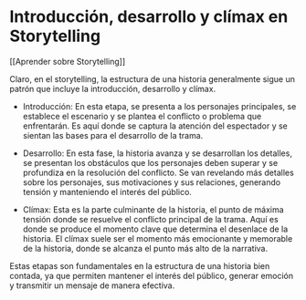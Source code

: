 # Introducción, desarrollo y clímax en Storytelling

[[Aprender sobre Storytelling]]

Claro, en el storytelling, la estructura de una historia generalmente sigue un patrón que incluye la introducción, desarrollo y clímax.

- Introducción: En esta etapa, se presenta a los personajes principales, se establece el escenario y se plantea el conflicto o problema que enfrentarán. Es aquí donde se captura la atención del espectador y se sientan las bases para el desarrollo de la trama.

- Desarrollo: En esta fase, la historia avanza y se desarrollan los detalles, se presentan los obstáculos que los personajes deben superar y se profundiza en la resolución del conflicto. Se van revelando más detalles sobre los personajes, sus motivaciones y sus relaciones, generando tensión y manteniendo el interés del público.

- Clímax: Esta es la parte culminante de la historia, el punto de máxima tensión donde se resuelve el conflicto principal de la trama. Aquí es donde se produce el momento clave que determina el desenlace de la historia. El clímax suele ser el momento más emocionante y memorable de la historia, donde se alcanza el punto más alto de la narrativa.

Estas etapas son fundamentales en la estructura de una historia bien contada, ya que permiten mantener el interés del público, generar emoción y transmitir un mensaje de manera efectiva.
